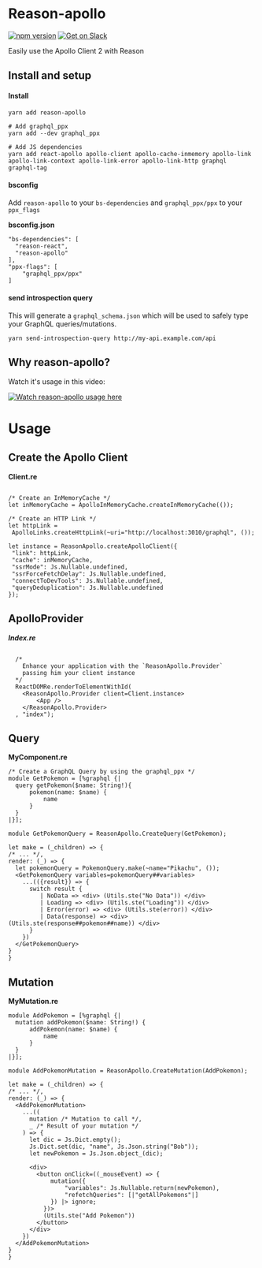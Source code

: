 # Reason-apollo

[![npm version](https://badge.fury.io/js/reason-apollo.svg)](https://badge.fury.io/js/reason-apollo)
[![Get on Slack](https://img.shields.io/badge/slack-join-orange.svg)](http://www.apollostack.com/#slack)

Easily use the Apollo Client 2 with Reason

## Install and setup

#### Install
```
yarn add reason-apollo

# Add graphql_ppx
yarn add --dev graphql_ppx

# Add JS dependencies
yarn add react-apollo apollo-client apollo-cache-inmemory apollo-link apollo-link-context apollo-link-error apollo-link-http graphql graphql-tag
```

#### bsconfig
Add `reason-apollo` to your `bs-dependencies` and
`graphql_ppx/ppx` to your `ppx_flags`

**bsconfig.json**
```
"bs-dependencies": [
  "reason-react",
  "reason-apollo"
],
"ppx-flags": [
    "graphql_ppx/ppx"
]
```

#### send introspection query
This will generate a `graphql_schema.json` which will be used to safely type your GraphQL queries/mutations.
```
yarn send-introspection-query http://my-api.example.com/api
```

## Why reason-apollo?
Watch it's usage in this video:  

[![Watch reason-apollo usage here](https://i.ytimg.com/vi/yMqE37LqRLA/hqdefault.jpg?sqp=-oaymwEZCNACELwBSFXyq4qpAwsIARUAAIhCGAFwAQ==&rs=AOn4CLD9rxIyXtckkxmGAxRn_Uv2mDcXcQ)](https://www.youtube.com/watch?v=yMqE37LqRLA)

# Usage  
 
 ## Create the Apollo Client
 
 **Client.re**
 ```reason

 /* Create an InMemoryCache */
 let inMemoryCache = ApolloInMemoryCache.createInMemoryCache(());

/* Create an HTTP Link */
let httpLink =
  ApolloLinks.createHttpLink(~uri="http://localhost:3010/graphql", ());

let instance = ReasonApollo.createApolloClient({
  "link": httpLink,
  "cache": inMemoryCache,
  "ssrMode": Js.Nullable.undefined,
  "ssrForceFetchDelay": Js.Nullable.undefined,
  "connectToDevTools": Js.Nullable.undefined,
  "queryDeduplication": Js.Nullable.undefined
});

 ```
  
  ## ApolloProvider

  ***Index.re***
  ```reason

    /* 
      Enhance your application with the `ReasonApollo.Provider` 
      passing him your client instance 
    */
    ReactDOMRe.renderToElementWithId(
      <ReasonApollo.Provider client=Client.instance>
          <App />
      </ReasonApollo.Provider>
    , "index");

  ```

  ## Query
  
  **MyComponent.re**
  ```reason
  /* Create a GraphQL Query by using the graphql_ppx */ 
  module GetPokemon = [%graphql {|
    query getPokemon($name: String!){
        pokemon(name: $name) {
            name
        }
    }
  |}]; 

  module GetPokemonQuery = ReasonApollo.CreateQuery(GetPokemon);

  let make = (_children) => {
  /* ... */,
  render: (_) => {
    let pokemonQuery = PokemonQuery.make(~name="Pikachu", ());
    <GetPokemonQuery variables=pokemonQuery##variables>
      ...(({result}) => {
        switch result {
           | NoData => <div> (Utils.ste("No Data")) </div>
           | Loading => <div> (Utils.ste("Loading")) </div>
           | Error(error) => <div> (Utils.ste(error)) </div>
           | Data(response) => <div> (Utils.ste(response##pokemon##name)) </div>
        }
      })
    </GetPokemonQuery>
  }
  }
  ```

  ## Mutation
  
  **MyMutation.re**
  ```reason
  module AddPokemon = [%graphql {|
    mutation addPokemon($name: String!) {
        addPokemon(name: $name) {
            name
        }
    }
  |}];

  module AddPokemonMutation = ReasonApollo.CreateMutation(AddPokemon);

  let make = (_children) => {
  /* ... */,
  render: (_) => {  
    <AddPokemonMutation>
      ...((
        mutation /* Mutation to call */, 
        _ /* Result of your mutation */
      ) => {
        let dic = Js.Dict.empty();
        Js.Dict.set(dic, "name", Js.Json.string("Bob"));
        let newPokemon = Js.Json.object_(dic);

        <div>
          <button onClick=((_mouseEvent) => {
              mutation({
                  "variables": Js.Nullable.return(newPokemon),
                  "refetchQueries": [|"getAllPokemons"|]
              }) |> ignore;
            })> 
            (Utils.ste("Add Pokemon")) 
          </button>
        </div>
      })
    </AddPokemonMutation>
  }
  }
  ```
